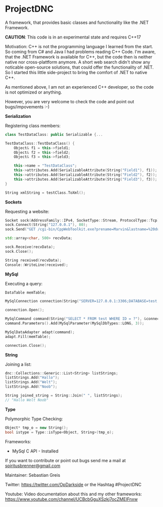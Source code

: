 # ProjectDNC
A framework, that provides basic classes and functionality like the .NET Framework.

**CAUTION**: This code is in an experimental state and requires C++17

Motivation:
C++ is not the programming language I learned from the start. So coming from C# and Java I had problems reading C++ Code.
I'm aware, that the .NET Framework is available for C++, but the code then is neither native nor cross-plattform anymore.
A short web search didn't show any noticable open-source solutions, that could offer the functionality of .NET.
So I started this little side-project to bring the comfort of .NET to native C++.

As mentioned above, I am not an experienced C++ developer, so the code is not optimized or anything.

However, you are very welcome to check the code and point out bugs/impovements :-)


**Serialization**

Registering class members:

```C++
class TestDataClass: public Serializable {...

TestDataClass::TestDataClass() {
	Object& f1 = this->field1;
	Object& f2 = this->field2;
	Object& f3 = this->field3;

	this->name = "TestDataClass";
	this->attributes.Add(SerializableAttribute(String("Field1"), f1));
	this->attributes.Add(SerializableAttribute(String("Field2"), f2));
	this->attributes.Add(SerializableAttribute(String("Field3"), f3));
}

String xmlString = testClass.ToXml();
```

**Sockets**

Requesting a website:

```C++
Socket sock(AddressFamily::IPv4, SocketType::Stream, ProtocolType::Tcp);
sock.Connect(String("127.0.0.1"), 80);
sock.Send("GET /cgi-bin/CppWebToolkit.exe?prename=Marvin&lastname=%20du%20Horst http/1.1\r\nHost: 127.0.0.1\r\nConnection: close\r\n\r\n");

std::array<char, 500> recvData;

sock.Receive(recvData);
sock.Close();

String received(recvData);
Console::WriteLine(received);
```

**MySql**

Executing a query:

```C++
DataTable memTable;

MySqlConnection connection(String("SERVER=127.0.0.1:3306;DATABASE=test;UID=root;PASSWORD="));

connection.Open();

MySqlCommand command(String("SELECT * FROM test WHERE ID = ?"), &connection);
command.Parameters().Add(MySqlParameter(MySqlDbTypes::LONG, 3));

MySqlDataAdapter adapt(command);
adapt.Fill(memTable);

connection.Close();
```

**String**

Joining a list:

```C++
dnc::Collections::Generic::List<String> listStrings;
listStrings.Add("Hallo");
listStrings.Add("Welt");
listStrings.Add("Noob");

String joined_string = String::Join(" ", listStrings);
// "Hallo Welt Noob"
```

**Type**

Polymorphic Type Checking:

```C++
Object* tmp_o = new String();
bool istype = Type::isType<Object, String>(tmp_o);
```


Frameworks:
- MySql C API - Installed

If you want to contribute or point out bugs send me a mail at spiritusbrenner@gmail.com

Maintainer:
Sebastian Greis

Twitter:
https://twitter.com/OpDarkside or the Hashtag #ProjectDNC

Youtube:
Video documentation about this and my other frameworks:
https://www.youtube.com/channel/UCBcbGguXSzkj7ocZMEIFnxw
